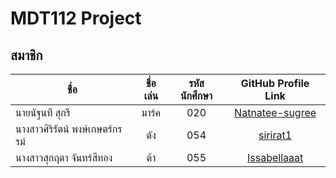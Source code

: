 ﻿
# MDT112 Project

## สมาชิก

| ชื่อ                  | ชื่อเล่น           | รหัสนักศึกษา  | GitHub Profile Link |
| -------------       |:-------------:| :-----:|:-------------------------: |
| นายนัฐนที สุกรี                    |    มาร์ค            | 020 | [Natnatee-sugree](https://github.com/Natnatee-sugree) | 
| นางสาวศิริรัตน์ พงษ์เกษตร์กรรม์       |  ตัง             | 054  | [sirirat1](https://github.com/sirirat1) | 
| นางสาวสุกฤตา จันทร์สีทอง | ต้า            |   055 | [Issabellaaat](https://github.com/Issabellaaat) |
